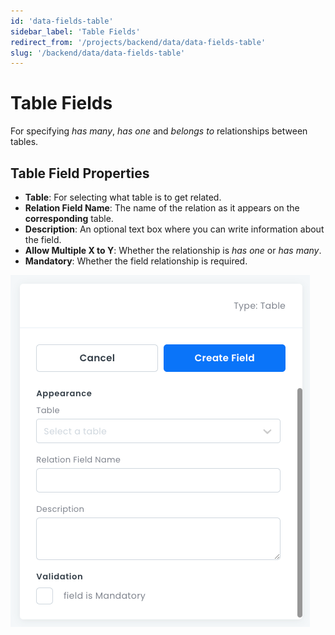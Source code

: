```yaml
---
id: 'data-fields-table'
sidebar_label: 'Table Fields'
redirect_from: '/projects/backend/data/data-fields-table'
slug: '/backend/data/data-fields-table'
---
```

# Table Fields

For specifying _has many_, _has one_ and _belongs to_ relationships between tables.

## Table Field Properties

- **Table**: For selecting what table is to get related.
- **Relation Field Name**: The name of the relation as it appears on the **corresponding** table.
- **Description**: An optional text box where you can write information about the field.
- **Allow Multiple X to Y**: Whether the relationship is _has one_ or _has many_.
- **Mandatory**: Whether the field relationship is required.

![Table field properties pane](_images/ui_fieldproperties_table.png)